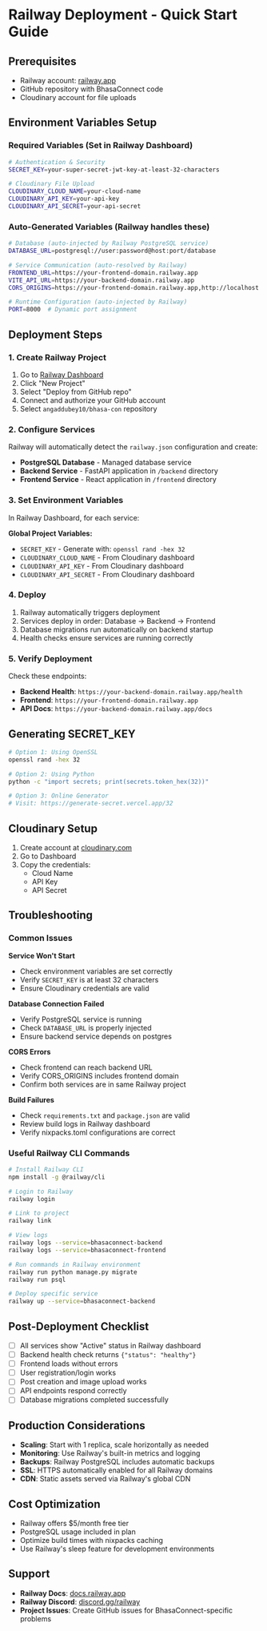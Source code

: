 # Railway Deployment - Quick Start Guide

## Prerequisites
- Railway account: [railway.app](https://railway.app)
- GitHub repository with BhasaConnect code
- Cloudinary account for file uploads

## Environment Variables Setup

### Required Variables (Set in Railway Dashboard)
```bash
# Authentication & Security
SECRET_KEY=your-super-secret-jwt-key-at-least-32-characters

# Cloudinary File Upload
CLOUDINARY_CLOUD_NAME=your-cloud-name
CLOUDINARY_API_KEY=your-api-key
CLOUDINARY_API_SECRET=your-api-secret
```

### Auto-Generated Variables (Railway handles these)
```bash
# Database (auto-injected by Railway PostgreSQL service)
DATABASE_URL=postgresql://user:password@host:port/database

# Service Communication (auto-resolved by Railway)
FRONTEND_URL=https://your-frontend-domain.railway.app
VITE_API_URL=https://your-backend-domain.railway.app
CORS_ORIGINS=https://your-frontend-domain.railway.app,http://localhost:3000,http://localhost:5173

# Runtime Configuration (auto-injected by Railway)
PORT=8000  # Dynamic port assignment
```

## Deployment Steps

### 1. Create Railway Project
1. Go to [Railway Dashboard](https://railway.app/dashboard)
2. Click "New Project"
3. Select "Deploy from GitHub repo"
4. Connect and authorize your GitHub account
5. Select `angaddubey10/bhasa-con` repository

### 2. Configure Services
Railway will automatically detect the `railway.json` configuration and create:
- **PostgreSQL Database** - Managed database service
- **Backend Service** - FastAPI application in `/backend` directory  
- **Frontend Service** - React application in `/frontend` directory

### 3. Set Environment Variables
In Railway Dashboard, for each service:

**Global Project Variables:**
- `SECRET_KEY` - Generate with: `openssl rand -hex 32`
- `CLOUDINARY_CLOUD_NAME` - From Cloudinary dashboard
- `CLOUDINARY_API_KEY` - From Cloudinary dashboard  
- `CLOUDINARY_API_SECRET` - From Cloudinary dashboard

### 4. Deploy
1. Railway automatically triggers deployment
2. Services deploy in order: Database → Backend → Frontend
3. Database migrations run automatically on backend startup
4. Health checks ensure services are running correctly

### 5. Verify Deployment
Check these endpoints:
- **Backend Health**: `https://your-backend-domain.railway.app/health`
- **Frontend**: `https://your-frontend-domain.railway.app`
- **API Docs**: `https://your-backend-domain.railway.app/docs`

## Generating SECRET_KEY

```bash
# Option 1: Using OpenSSL
openssl rand -hex 32

# Option 2: Using Python
python -c "import secrets; print(secrets.token_hex(32))"

# Option 3: Online Generator
# Visit: https://generate-secret.vercel.app/32
```

## Cloudinary Setup

1. Create account at [cloudinary.com](https://cloudinary.com)
2. Go to Dashboard
3. Copy the credentials:
   - Cloud Name
   - API Key  
   - API Secret

## Troubleshooting

### Common Issues

**Service Won't Start**
- Check environment variables are set correctly
- Verify `SECRET_KEY` is at least 32 characters
- Ensure Cloudinary credentials are valid

**Database Connection Failed**
- Verify PostgreSQL service is running
- Check `DATABASE_URL` is properly injected
- Ensure backend service depends on postgres

**CORS Errors**
- Check frontend can reach backend URL
- Verify CORS_ORIGINS includes frontend domain
- Confirm both services are in same Railway project

**Build Failures**
- Check `requirements.txt` and `package.json` are valid
- Review build logs in Railway dashboard
- Verify nixpacks.toml configurations are correct

### Useful Railway CLI Commands

```bash
# Install Railway CLI
npm install -g @railway/cli

# Login to Railway
railway login

# Link to project
railway link

# View logs
railway logs --service=bhasaconnect-backend
railway logs --service=bhasaconnect-frontend

# Run commands in Railway environment
railway run python manage.py migrate
railway run psql

# Deploy specific service
railway up --service=bhasaconnect-backend
```

## Post-Deployment Checklist

- [ ] All services show "Active" status in Railway dashboard
- [ ] Backend health check returns `{"status": "healthy"}`
- [ ] Frontend loads without errors
- [ ] User registration/login works
- [ ] Post creation and image upload works
- [ ] API endpoints respond correctly
- [ ] Database migrations completed successfully

## Production Considerations

- **Scaling**: Start with 1 replica, scale horizontally as needed
- **Monitoring**: Use Railway's built-in metrics and logging
- **Backups**: Railway PostgreSQL includes automatic backups
- **SSL**: HTTPS automatically enabled for all Railway domains
- **CDN**: Static assets served via Railway's global CDN

## Cost Optimization

- Railway offers $5/month free tier
- PostgreSQL usage included in plan
- Optimize build times with nixpacks caching
- Use Railway's sleep feature for development environments

## Support

- **Railway Docs**: [docs.railway.app](https://docs.railway.app)
- **Railway Discord**: [discord.gg/railway](https://discord.gg/railway)  
- **Project Issues**: Create GitHub issues for BhasaConnect-specific problems
